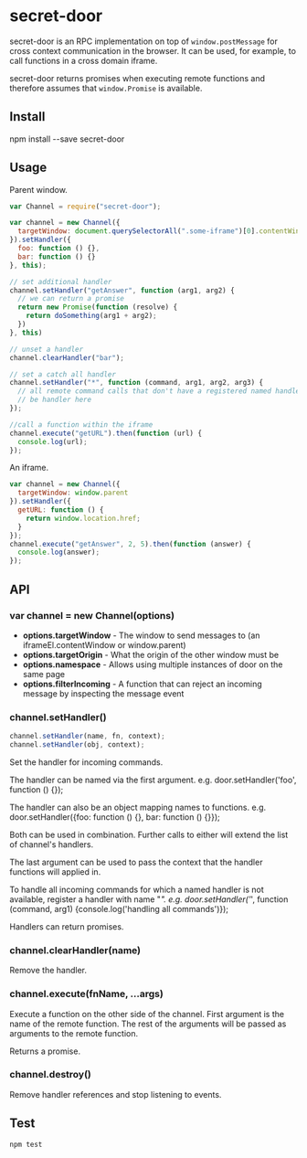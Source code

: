 # secret-door

secret-door is an RPC implementation on top of `window.postMessage` for cross context communication in the browser. It can be used, for example, to call functions in a cross domain iframe.

secret-door returns promises when executing remote functions and therefore assumes that `window.Promise` is available.

## Install

npm install --save secret-door

## Usage

Parent window.

```js
var Channel = require("secret-door");

var channel = new Channel({
  targetWindow: document.querySelectorAll(".some-iframe")[0].contentWindow
}).setHandler({
  foo: function () {},
  bar: function () {}
}, this);

// set additional handler
channel.setHandler("getAnswer", function (arg1, arg2) {
  // we can return a promise
  return new Promise(function (resolve) {
    return doSomething(arg1 + arg2);
  })
}, this)

// unset a handler
channel.clearHandler("bar");

// set a catch all handler
channel.setHandler("*", function (command, arg1, arg2, arg3) {
  // all remote command calls that don't have a registered named handler can
  // be handler here
});

//call a function within the iframe
channel.execute("getURL").then(function (url) {
  console.log(url);
});
```

An iframe.

```js
var channel = new Channel({
  targetWindow: window.parent
}).setHandler({
  getURL: function () {
    return window.location.href;
  }
});
channel.execute("getAnswer", 2, 5).then(function (answer) {
  console.log(answer);
});
```

## API

### var channel = new Channel(options)

* **options.targetWindow** - The window to send messages to (an iframeEl.contentWindow or window.parent)
* **options.targetOrigin** - What the origin of the other window must be
* **options.namespace** - Allows using multiple instances of door on the same page
* **options.filterIncoming** - A function that can reject an incoming message by inspecting the message event

### channel.setHandler()

```js
channel.setHandler(name, fn, context);
channel.setHandler(obj, context);
```

Set the handler for incoming commands.

The handler can be named via the first argument.
e.g. door.setHandler('foo', function () {});

The handler can also be an object mapping names to functions.
e.g. door.setHandler({foo: function () {}, bar: function () {}});

Both can be used in combination. Further calls to either will extend the list of channel's handlers.

The last argument can be used to pass the context that the handler functions will applied in.

To handle all incoming commands for which a named handler is not available, register a handler with name "*".
e.g. door.setHandler('*', function (command, arg1) {console.log('handling all commands')});

Handlers can return promises.

### channel.clearHandler(name)

Remove the handler.

### channel.execute(fnName, ...args)

Execute a function on the other side of the channel. First argument is the name of the remote function. The rest of the arguments will be passed as arguments to the remote function.

Returns a promise.

### channel.destroy()

Remove handler references and stop listening to events.


## Test

```
npm test
```